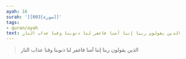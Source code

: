 ```yaml
---
ayah: 16
surah: '[[003|سورة]]'
tags:
- quran/ayah
text: الذين يقولون ربنا إننا آمنا فاغفر لنا ذنوبنا وقنا عذاب النار
---
```

> الذين يقولون ربنا إننا آمنا فاغفر لنا ذنوبنا وقنا عذاب النار
